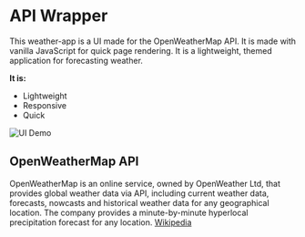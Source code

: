 # API Wrapper
This weather-app is a UI made for the OpenWeatherMap API. It is made with vanilla JavaScript for quick page rendering. It is a lightweight, themed application for forecasting weather.

**It is:**
* Lightweight
* Responsive
* Quick



![UI Demo](https://i.imgur.com/PuckCIK.gif)


## OpenWeatherMap API
OpenWeatherMap is an online service, owned by OpenWeather Ltd, that provides global weather data via API, including current weather data, forecasts, nowcasts and historical weather data for any geographical location. The company provides a minute-by-minute hyperlocal precipitation forecast for any location. [Wikipedia](https://en.wikipedia.org/wiki/OpenWeatherMap)



